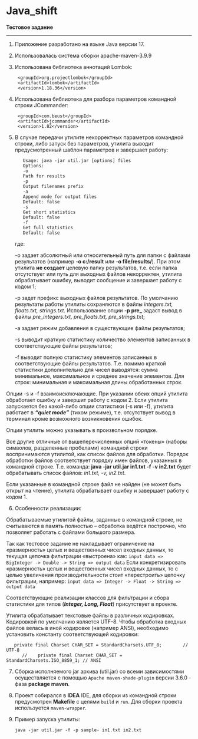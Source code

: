 # Java_shift

**Тестовое задание**

---

1. Приложение разработано на языке Java версии 17.


2. Использовалась система сборки apache-maven-3.9.9


3. Использована библиотека аннотаций Lombok:
   ```
    <groupId>org.projectlombok</groupId>
    <artifactId>lombok</artifactId>
    <version>1.18.36</version>
   ```
4. Использована библиотека для разбора параметров командной строки JCommander:
   ```
    <groupId>com.beust</groupId>
    <artifactId>jcommander</artifactId>
    <version>1.82</version>
   ```

5. В случае передачи утилите некорректных параметров командной строки, либо запуск без параметров, утилита выводит предусмотренный шаблон параметров и завершает работу:

   ```
      Usage: java -jar util.jar [options] files
      Options:
      -o
      Path for results
      -p
      Output filenames prefix
      -a
      Append mode for output files
      Default: false
      -s
      Get short statistics
      Default: false
      -f
      Get full statistics
      Default: false
   ```
   где:

   -o задает абсолютный или относительный путь для папки с файлами результатов (например **-o c:/result** или **-o file/results/**). При этом утилита **не создает** целевую папку результатов, т.е. если папка отсутствует или путь для выходных файлов некорректен, утилита обрабатывает ошибку, выводит сообщение и завершает работу с кодом 1;
      
   -p задет префикс выходных файлов результатов. По умолчанию результаты работы утилиты сохраняются в файлы *integers.txt, floats.txt, strings.txt*.  Использование опции
      **-p pre_** задаст вывод в файлы *pre_integers.txt, pre_floats.txt, pre_strings.txt*;
      
   -a задает режим добавления в существующие файлы результатов;
   
   -s выводит краткую статистику количество элементов записанных в соответствующие файлы результатов;
   
   -f выводит полную статистику элементов записанных в соответствующие файлы результатов. Т.е. помимо краткой статистики дополнительно для чисел выводятся: сумма минимальное, максимальное и среднее значение элементов. Для строк: минимальная и максимальная длины обработанных строк.


Опции -s и -f взаимоисключающие. При указании обеих опций утилита обработает ошибку и завершит работу с кодом 2.
Если утилита запускается без какой-либо опции статистики (-s или -f), утилита работает в ***“quiet mode”*** (тихом режиме), т.е. отсутствует вывод в терминал кроме возможного возникновения ошибок.

Опции утилиты можно указывать в произвольном порядке.

Все другие отличные от вышеперечисленных опций «токены» (наборы символов, разделенные пробелами) командной строки воспринимаются утилитой, как список файлов для обработки. Порядок обработки файлов соответствует порядку имен файлов, указанных в командной строке. Т.е. команда:
**java -jar util.jar in1.txt -f -v in2.txt**
будет обрабатывать список файлов: *in1.txt, -v, in2.txt*.

Если указанные в командной строке файл не найден (не может быть открыт на чтение), утилита обрабатывает ошибку и завершает работу с кодом 1. 

6. Особенности реализации:

Обрабатываемые утилитой файлы, заданные в командной строке, не считываются в память полностью – обработка ведётся построчно, что позволяет работать с файлами большого размера.

 
Так как тестовое задание не накладывает ограничение на «размерность» целых и вещественных чисел входных данных, то текущая цепочка фильтрации «выстроена» как:
    ```
    input data => BigInteger -> Double -> String => output data
    ```
    Если конкретизировать «размерность» целых и вещественных чисел входных данных, то с целью увеличения производительности стоит «перестроить» цепочку фильтрации, например:
    ```
    input data => Integer -> Float -> String => output data
    ```

Соответствующие реализации классов для фильтрации и сбора статистики для типов (***Integer, Long, Float***) присутствует в проекте.


Утилита обрабатывает текстовые файлы в различных кодировках. Кодировкой по умолчанию является UTF-8. Чтобы обработка входных файлов велась в иной кодировке (например ANSI), необходимо установить константу соответствующей кодировки:

   ```
      private final Charset CHAR_SET = StandardCharsets.UTF_8;        // UTF-8
         //    private final Charset CHAR_SET = StandardCharsets.ISO_8859_1; // ANSI
   ```

7. Сборка исполняемого jar архива (util.jar) со всеми зависимостями осуществляется с помощью
   `Apache maven-shade-plugin` версии 3.6.0 - фаза **package maven**.


8. Проект собирался в **IDEA** IDE, для сборки из командной строки предусмотрен **Makefile** с целями
   `build` и `run`. Для сборки проекта используется `maven-wrapper`.


9. Пример запуска утилиты:
   ```
   java -jar util.jar -f -p sample- in1.txt in2.txt
   ```
